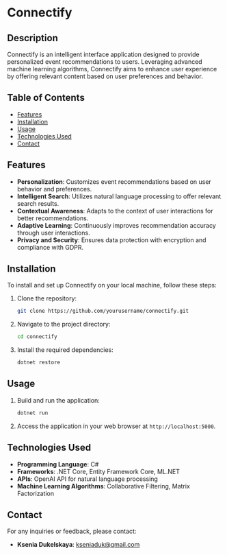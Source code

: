# Connectify

## Description
Connectify is an intelligent interface application designed to provide personalized event recommendations to users. Leveraging advanced machine learning algorithms, Connectify aims to enhance user experience by offering relevant content based on user preferences and behavior.

## Table of Contents
- [Features](#features)
- [Installation](#installation)
- [Usage](#usage)
- [Technologies Used](#technologies-used)
- [Contact](#contact)

## Features
- **Personalization**: Customizes event recommendations based on user behavior and preferences.
- **Intelligent Search**: Utilizes natural language processing to offer relevant search results.
- **Contextual Awareness**: Adapts to the context of user interactions for better recommendations.
- **Adaptive Learning**: Continuously improves recommendation accuracy through user interactions.
- **Privacy and Security**: Ensures data protection with encryption and compliance with GDPR.

## Installation
To install and set up Connectify on your local machine, follow these steps:

1. Clone the repository:
    ```sh
    git clone https://github.com/yourusername/connectify.git
    ```
2. Navigate to the project directory:
    ```sh
    cd connectify
    ```
3. Install the required dependencies:
    ```sh
    dotnet restore
    ```

## Usage
1. Build and run the application:
    ```sh
    dotnet run
    ```
2. Access the application in your web browser at `http://localhost:5000`.

## Technologies Used
- **Programming Language**: C#
- **Frameworks**: .NET Core, Entity Framework Core, ML.NET
- **APIs**: OpenAI API for natural language processing
- **Machine Learning Algorithms**: Collaborative Filtering, Matrix Factorization
  
## Contact
For any inquiries or feedback, please contact:
- **Ksenia Dukelskaya**: kseniaduk@gmail.com
